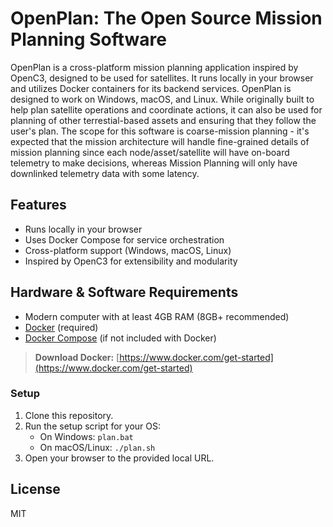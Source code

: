 # OpenPlan: The Open Source Mission Planning Software

OpenPlan is a cross-platform mission planning application inspired by OpenC3, designed to be used for satellites. It runs locally in your browser and utilizes Docker containers for its backend services. OpenPlan is designed to work on Windows, macOS, and Linux.
While originally built to help plan satellite operations and coordinate actions, it can also be used for planning of other terrestial-based assets and ensuring that they follow the user's plan. 
The scope for this software is coarse-mission planning - it's expected that the mission architecture will handle fine-grained details of mission planning since each node/asset/satellite will have on-board telemetry to make decisions, whereas Mission Planning will only have downlinked telemetry data with some latency. 

## Features
- Runs locally in your browser
- Uses Docker Compose for service orchestration
- Cross-platform support (Windows, macOS, Linux)
- Inspired by OpenC3 for extensibility and modularity

## Hardware & Software Requirements
- Modern computer with at least 4GB RAM (8GB+ recommended)
- [Docker](https://www.docker.com/get-started) (required)
- [Docker Compose](https://docs.docker.com/compose/install/) (if not included with Docker)

> **Download Docker:** [https://www.docker.com/get-started](https://www.docker.com/get-started)

### Setup
1. Clone this repository.
2. Run the setup script for your OS:
   - On Windows: `plan.bat`
   - On macOS/Linux: `./plan.sh`
3. Open your browser to the provided local URL.

## License
MIT
